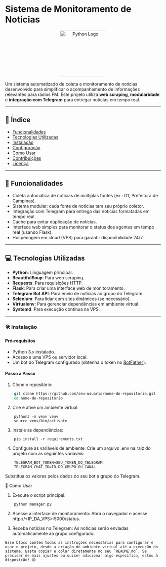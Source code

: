 # Sistema de Monitoramento de Notícias

<p align="center">
  <img src="https://upload.wikimedia.org/wikipedia/commons/thumb/c/c3/Python-logo-notext.svg/1200px-Python-logo-notext.svg.png" alt="Python Logo" width="150"/>
</p>

Um sistema automatizado de coleta e monitoramento de notícias desenvolvido para simplificar o acompanhamento de informações relevantes para rádios FM. Este projeto utiliza **web scraping**, **modularidade** e **integração com Telegram** para entregar notícias em tempo real.

---

## 📌 Índice

- [Funcionalidades](#funcionalidades)
- [Tecnologias Utilizadas](#tecnologias-utilizadas)
- [Instalação](#instalação)
- [Configuração](#configuração)
- [Como Usar](#como-usar)
- [Contribuições](#contribuições)
- [Licença](#licença)

---

## 🚀 Funcionalidades

- Coleta automática de notícias de múltiplas fontes (ex.: G1, Prefeitura de Campinas).
- Sistema modular: cada fonte de notícias tem seu próprio coletor.
- Integração com Telegram para entrega das notícias formatadas em tempo real.
- Cache para evitar duplicação de notícias.
- Interface web simples para monitorar o status dos agentes em tempo real (usando Flask).
- Hospedagem em cloud (VPS) para garantir disponibilidade 24/7.

---

## 💻 Tecnologias Utilizadas

- **Python**: Linguagem principal.
- **BeautifulSoup**: Para web scraping.
- **Requests**: Para requisições HTTP.
- **Flask**: Para criar uma interface web de monitoramento.
- **Telegram Bot API**: Para envio de notícias ao grupo do Telegram.
- **Selenium**: Para lidar com sites dinâmicos (se necessário).
- **Virtualenv**: Para gerenciar dependências em ambiente virtual.
- **Systemd**: Para execução contínua na VPS.

---

### 🛠️ Instalação

#### Pré-requisitos

- Python 3.x instalado.
- Acesso a uma VPS ou servidor local.
- Um bot do Telegram configurado (obtenha o token no [BotFather](https://core.telegram.org/bots#botfather)).

#### Passo a Passo

1. Clone o repositório:
```bash
    git clone https://github.com/seu-usuario/nome-do-repositorio.git
    cd nome-do-repositorio
```
2. Crie e ative um ambiente virtual:
```
    python3 -m venv venv
    source venv/bin/activate
```
3. Instale as dependências:
```
    pip install -r requirements.txt
```
4. Configure as variáveis de ambiente:
   Crie um arquivo .env na raiz do projeto com as seguintes variáveis:
```
    TELEGRAM_BOT_TOKEN=SEU_TOKEN_DO_TELEGRAM
    TELEGRAM_CHAT_ID=ID_DO_GRUPO_OU_CANAL
```
Substitua os valores pelos dados do seu bot e grupo do Telegram.

🎯 Como Usar
1. Execute o script principal:
```
    python manager.py
```
2. Acesse a interface de monitoramento:
   Abra o navegador e acesse http://<IP_DA_VPS>:5000/status.
   
4. Receba notícias no Telegram:
  As notícias serão enviadas automaticamente ao grupo configurado.
```
Esse bloco contém todas as instruções necessárias para configurar e usar o projeto, desde a criação do ambiente virtual até a execução do sistema. Basta copiar e colar diretamente no seu `README.md`. Se precisar de mais ajustes ou quiser adicionar algo específico, estou à disposição! 😊
```
